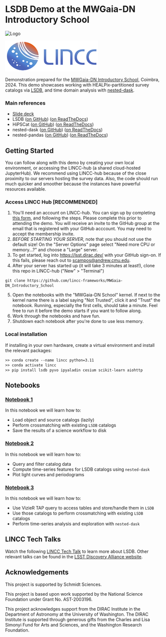# LSDB Demo at the MWGaia-DN Introductory School

![Logo](https://github.com/user-attachments/assets/9e658076-b7df-4d0d-909c-51bd1a088658)

<img src="https://raw.githubusercontent.com/astronomy-commons/lsdb/main/docs/lincc-logo.png" width="300" height="100">

Demonstration prepared for the [MWGaia-DN Introductory School](https://indico.cern.ch/event/1413524), Coimbra, 2024.
This demo showcases working with HEALPix-partitioned survey catalogs via [LSDB](https://lsdb.readthedocs.io/en/stable/), and time domain analysis with [nested-dask](https://nested-dask.readthedocs.io/en/stable/).

### Main references

* [Slide deck](https://docs.google.com/presentation/d/1DwvqZVT250rWJdiwZxKHRGcgLofxjqyrTZxLeUFgfpY/edit?usp=sharing)
* LSDB ([on GitHub](https://github.com/astronomy-commons/lsdb)) 
  ([on ReadTheDocs](https://lsdb.readthedocs.io/en/stable/))
* HiPSCat ([on GitHub](https://github.com/astronomy-commons/hipscat))
  ([on ReadTheDocs](https://hipscat.readthedocs.io/en/stable/))
* nested-dask ([on GitHub](https://github.com/lincc-frameworks/nested-dask)) 
  ([on ReadTheDocs](https://nested-dask.readthedocs.io/en/stable/))
* nested-pandas ([on GitHub](https://github.com/lincc-frameworks/nested-pandas)) 
  ([on ReadTheDocs](https://nested-pandas.readthedocs.io/en/stable/))


## Getting Started 

You can follow along with this demo by creating your own local environment, or accessing the LINCC-hub (a shared cloud-hosted JupyterHub). We recommend using LINCC-hub because of the close proximity to our servers hosting the survey data. Also, the code should run much quicker and smoother because the instances have powerful resources available.

### Access LINCC Hub [RECOMMENDED]

1. You'll need an account on LINCC-hub. You can sign up by completing [this form](https://forms.gle/Xcm4oQJubSQySciz6), and following the steps. Please complete this prior to attending the demo. You will receive an invite to the GitHub group at the email that is registered with your GitHub acccount. You may need to accept the membership invite.
2. *BEFORE STARTING YOUR SERVER*, note that you should not use the default size! On the "Server Options" page select "Need more CPU or memory...?" and choose a "Large" server.
3. To get started, log into https://lsst.dirac.dev/ with your GitHub sign-on. If this fails, please reach out to scampos@andrew.cmu.edu.
4. After your server has started up (it will take 3 minutes at least!), clone this repo in LINCC-hub ("New" > "Terminal")

```
git clone https://github.com/lincc-frameworks/MWGaia-DN_Introductory_School
```

5. Open the notebooks with the "MWGaia-DN School" kernel. If next to the kernel name there is a label saying "Not Trusted", click it and "Trust" the notebook. Running, especially the first cells, should take a minute. Feel free to run it before the demo starts if you want to follow along.
6. Work through the notebooks and have fun.
7. Shutdown each notebook after you're done to use less memory.

### Local installation

If installing in your own hardware, create a virtual environment and install the relevant packages:

```
>> conda create --name lincc python=3.11
>> conda activate lincc
>> pip install lsdb pyvo ipyaladin cesium scikit-learn aiohttp
```

## Notebooks

### [Notebook 1](Notebook_1_Load_and_Xmatch.ipynb)

In this notebook we will learn how to:

- Load object and source catalogs (lazily)
- Perform crossmatching with existing `LSDB` catalogs
- Save the results of a science workflow to disk

### [Notebook 2](Notebook_2_Basic_Time_Domain.ipynb)

In this notebook we will learn how to:

- Query and filter catalog data
- Compute time-series features for LSDB catalogs using `nested-dask`
- Plot light curves and periodograms

### [Notebook 3](Notebook_3_Vizier_LSDB_Interaction.ipynb)

In this notebook we will learn how to:

- Use VizieR TAP query to access tables and store/handle them in `LSDB`
- Use those catalogs to perform crossmatching with existing `LSDB` catalogs
- Perform time-series analysis and exploration with `nested-dask`

## LINCC Tech Talks

Watch the following [LINCC Tech Talk](https://www.youtube.com/watch?v=yoGhI72Vl40) to learn more about LSDB. Other relevant talks can be found in the [LSST Discovery Alliance website](https://lsstdiscoveryalliance.org/programs/tech-talks/).

## Acknowledgements

This project is supported by Schmidt Sciences.

This project is based upon work supported by the National Science Foundation under Grant No. AST-2003196.

This project acknowledges support from the DIRAC Institute in the Department of Astronomy at the University of Washington. The DIRAC Institute is supported through generous gifts from the Charles and Lisa Simonyi Fund for Arts and Sciences, and the Washington Research Foundation.
